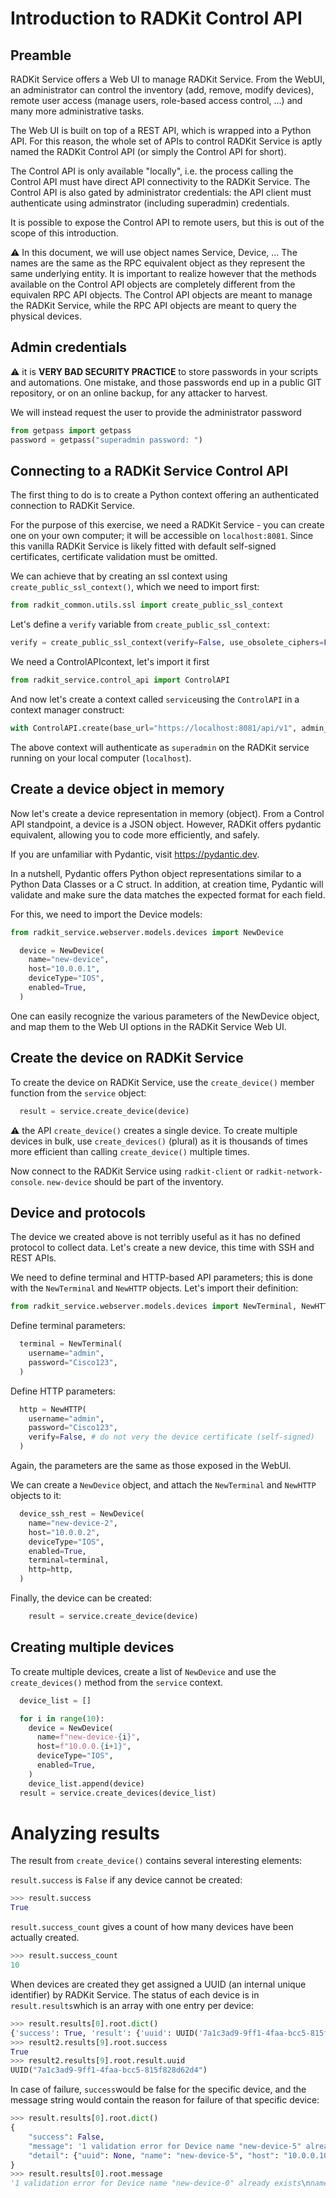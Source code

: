 # Introduction to RADKit Control API

## Preamble
RADKit Service offers a Web UI to manage RADKit Service. From the WebUI, an administrator can control the inventory (add, remove, modify devices), remote user access (manage users, role-based access control, ...) and many more administrative tasks.

The Web UI is built on top of a REST API, which is wrapped into a Python API. For this reason, the whole set of APIs to control RADKit Service is aptly named the RADKit Control API (or simply the Control API for short).

The Control API is only available "locally", i.e. the process calling the Control API must have direct API connectivity to the RADKit Service. The Control API is also gated by administrator credentials: the API client must authenticate using adminstrator (including superadmin) credentials.

It is possible to expose the Control API to remote users, but this is out of the scope of this introduction.

:warning: In this document, we will use object names Service, Device, ... The names are the same as the RPC equivalent object as they represent the same underlying entity. It is important to realize however that the methods available on the Control API objects are completely different from the equivalen RPC API objects. The Control API objects are meant to manage the RADKit Service, while the RPC API objects are meant to query the physical devices.

## Admin credentials

:warning: it is **VERY BAD SECURITY PRACTICE** to store passwords in your scripts and automations. One mistake, and those passwords end up in a public GIT repository, or on an online backup, for any attacker to harvest.

We will instead request the user to provide the administrator password
```python
from getpass import getpass
password = getpass("superadmin password: ")
```


## Connecting to a RADKit Service Control API

The first thing to do is to create a Python context offering an authenticated connection to RADKit Service.

For the purpose of this exercise, we need a RADKit Service - you can create one on your own computer; it will be accessible on `localhost:8081`. Since this vanilla RADKit Service is likely fitted with default self-signed certificates, certificate validation must be omitted.

We can achieve that by creating an ssl context using `create_public_ssl_context()`, which we need to import first:
```python
from radkit_common.utils.ssl import create_public_ssl_context
```

Let's define a `verify` variable from `create_public_ssl_context`:
```python
verify = create_public_ssl_context(verify=False, use_obsolete_ciphers=False)
```

We need a ControlAPIcontext, let's import it first
```python
from radkit_service.control_api import ControlAPI
```

And now let's create a context called `service`using the `ControlAPI` in a context manager construct:
```python
with ControlAPI.create(base_url="https://localhost:8081/api/v1", admin_name="superadmin", admin_password=password, http_client_kwargs=dict(verify=verify)) as service:
```

The above context will authenticate as `superadmin` on the RADKit service running on your local computer (`localhost`).

## Create a device object in memory
Now let's create a device representation in memory (object). From a Control API standpoint, a device is a JSON object. However, RADKit offers pydantic equivalent, allowing you to code more efficiently, and safely.

If you are unfamiliar with Pydantic, visit https://pydantic.dev.

In a nutshell, Pydantic offers Python object representations similar to a Python Data Classes or a C struct. In addition, at creation time, Pydantic will validate and make sure the data matches the expected format for each field.

For this, we need to import the Device models:
```python
from radkit_service.webserver.models.devices import NewDevice
```

```python
  device = NewDevice(
    name="new-device",
    host="10.0.0.1",
    deviceType="IOS",
    enabled=True,
  )
```

One can easily recognize the various parameters of the NewDevice object, and map them to the Web UI options in the RADKit Service Web UI.

## Create the device on RADKit Service

To create the device on RADKit Service, use the `create_device()` member function from the `service` object:
```python
  result = service.create_device(device)
```

:warning: the API `create_device()` creates a single device. To create multiple devices in bulk, use `create_devices()` (plural) as it is thousands of times more efficient than calling `create_device()` multiple times.

Now connect to the RADKit Service using `radkit-client` or `radkit-network-console`. `new-device` should be part of the inventory.

## Device and protocols

The device we created above is not terribly useful as it has no defined protocol to collect data. Let's create a new device, this time with SSH and REST APIs.

We need to define terminal and HTTP-based API parameters; this is done with the `NewTerminal` and `NewHTTP` objects. Let's import their definition:
```python
from radkit_service.webserver.models.devices import NewTerminal, NewHTTP
```

Define terminal parameters:
```python
  terminal = NewTerminal(
    username="admin",
    password="Cisco123",
  )
```

Define HTTP parameters:
```python
  http = NewHTTP(
    username="admin",
    password="Cisco123",
    verify=False, # do not very the device certificate (self-signed)
  )
```

Again, the parameters are the same as those exposed in the WebUI.

We can create a `NewDevice` object, and attach the `NewTerminal` and `NewHTTP` objects to it:

```python
  device_ssh_rest = NewDevice(
    name="new-device-2",
    host="10.0.0.2",
    deviceType="IOS",
    enabled=True,
    terminal=terminal,
    http=http,
  )
```
Finally, the device can be created:
```python
    result = service.create_device(device)
```

## Creating multiple devices

To create multiple devices, create a list of `NewDevice` and use the `create_devices()` method from the `service` context.

```python
  device_list = []

  for i in range(10):
    device = NewDevice(
      name=f"new-device-{i}",
      host=f"10.0.0.{i+1}",
      deviceType="IOS",
      enabled=True,
    )
    device_list.append(device)
  result = service.create_devices(device_list)
```

# Analyzing results

The result from `create_device()` contains several interesting elements:

`result.success` is `False` if any device cannot be created:
```python
>>> result.success
True
```

`result.success_count` gives a count of how many devices have been actually created.
```python
>>> result.success_count
10
```

When devices are created they get assigned a UUID (an internal unique identifier) by RADKit Service. The status of each device is in `result.results`which is an array with one entry per device:

```python
>>> result.results[0].root.dict()
{'success': True, 'result': {'uuid': UUID('7a1c3ad9-9ff1-4faa-bcc5-815f828d62d4'), 'name': 'new-device-0', 'host': '10.0.0.1', 'deviceType': <DeviceType.IOS: 'IOS'>, 'description': '', 'labels': frozenset(), 'jumphostUuid': None, 'sourceKey': None, 'sourceDevUuid': None, 'metaData': [], 'enabled': True, 'terminal': None, 'netconf': None, 'snmp': None, 'swagger': None, 'http': None, 'forwardedTcpPorts': ''}}
>>> result2.results[9].root.success
True
>>> result2.results[9].root.result.uuid
UUID("7a1c3ad9-9ff1-4faa-bcc5-815f828d62d4")
```

In case of failure, `success`would be false for the specific device, and the message string would contain the reason for failure of that specific device:
```python
>>> result.results[0].root.dict()
{
    "success": False,
    "message": '1 validation error for Device name "new-device-5" already exists\nname\n  Device name "new-device-5" already exists [type=value_error, input_value=\'\', input_type=str]',
    "detail": {"uuid": None, "name": "new-device-5", "host": "10.0.0.10", "deviceType": "IOS"},
}
>>> result.results[0].root.message
'1 validation error for Device name "new-device-0" already exists\nname\n  Device name "new-device-0" already exists [type=value_error, input_value=\'\', input_type=str]'
```




